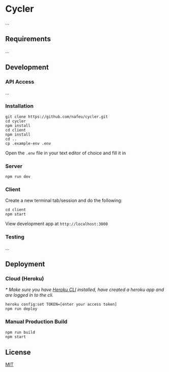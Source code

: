# Cycler

...

## Requirements

...

## Development

### API Access
...

### Installation

```
git clone https://github.com/nafeu/cycler.git
cd cycler
npm install
cd client
npm install
cd ..
cp .example-env .env
```

Open the `.env` file in your text editor of choice and fill it in

### Server

```
npm run dev
```

### Client

Create a new terminal tab/session and do the following:

```
cd client
npm start
```

View development app at `http://localhost:3000`

### Testing

...

## Deployment

### Cloud (Heroku)

_* Make sure you have [Heroku CLI](https://devcenter.heroku.com/articles/heroku-cli) installed, have created a heroku app and are logged in to the cli._

```
heroku config:set TOKEN=[enter your access token]
npm run deploy
```

### Manual Production Build

```
npm run build
npm start
```

## License

[MIT](https://choosealicense.com/licenses/mit/)
